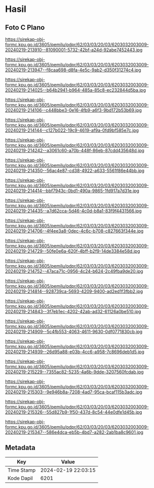 # Hasil

## Foto C Plano

https://sirekap-obj-formc.kpu.go.id/3605/pemilu/pdpr/62/03/03/20/03/6203032003009-20240219-213910--81090001-5732-42bf-a24d-92abe7452443.jpg

https://sirekap-obj-formc.kpu.go.id/3605/pemilu/pdpr/62/03/03/20/03/6203032003009-20240219-213947--f8caa698-d8fa-4e5c-9ab2-d350f31274c4.jpg

https://sirekap-obj-formc.kpu.go.id/3605/pemilu/pdpr/62/03/03/20/03/6203032003009-20240219-214025--b64b2941-b964-485a-85c8-ec232844d5ba.jpg

https://sirekap-obj-formc.kpu.go.id/3605/pemilu/pdpr/62/03/03/20/03/6203032003009-20240219-214106--c448bbe3-0e16-4fb9-a6f3-9bd172b53b69.jpg

https://sirekap-obj-formc.kpu.go.id/3605/pemilu/pdpr/62/03/03/20/03/6203032003009-20240219-214144--c127b022-19c9-4619-af9a-0fd9bf585e7c.jpg

https://sirekap-obj-formc.kpu.go.id/3605/pemilu/pdpr/62/03/03/20/03/6203032003009-20240219-214242--a3061c60-a70b-448f-86eb-87cdd435648d.jpg

https://sirekap-obj-formc.kpu.go.id/3605/pemilu/pdpr/62/03/03/20/03/6203032003009-20240219-214350--56ac4e87-cd38-4922-a633-5561f86e44bb.jpg

https://sirekap-obj-formc.kpu.go.id/3605/pemilu/pdpr/62/03/03/20/03/6203032003009-20240219-214414--bbf7943c-0bd1-490a-9865-1fd917a7d31e.jpg

https://sirekap-obj-formc.kpu.go.id/3605/pemilu/pdpr/62/03/03/20/03/6203032003009-20240219-214435--a7d62cca-5d46-4c0d-b8a1-83f9f4431566.jpg

https://sirekap-obj-formc.kpu.go.id/3605/pemilu/pdpr/62/03/03/20/03/6203032003009-20240219-214706--4f4ee3a8-0dec-4c6c-b708-c827663f344e.jpg

https://sirekap-obj-formc.kpu.go.id/3605/pemilu/pdpr/62/03/03/20/03/6203032003009-20240219-214729--50fe0e6a-620f-4bff-b2f9-14de3384e58d.jpg

https://sirekap-obj-formc.kpu.go.id/3605/pemilu/pdpr/62/03/03/20/03/6203032003009-20240219-214752--47aca71c-0956-4c24-b624-2c49fba9de20.jpg

https://sirekap-obj-formc.kpu.go.id/3605/pemilu/pdpr/62/03/03/20/03/6203032003009-20240219-214814--928739ca-5693-4209-9400-ad2ed1f3fbb2.jpg

https://sirekap-obj-formc.kpu.go.id/3605/pemilu/pdpr/62/03/03/20/03/6203032003009-20240219-214843--3f7eb1ec-4202-42ab-ad32-61126a0be510.jpg

https://sirekap-obj-formc.kpu.go.id/3605/pemilu/pdpr/62/03/03/20/03/6203032003009-20240219-214909--5c4fb553-4063-4611-9630-0df0771830cb.jpg

https://sirekap-obj-formc.kpu.go.id/3605/pemilu/pdpr/62/03/03/20/03/6203032003009-20240219-214939--26d95a88-e03b-4cc6-a958-7c8696deb1d5.jpg

https://sirekap-obj-formc.kpu.go.id/3605/pemilu/pdpr/62/03/03/20/03/6203032003009-20240219-215229--7355ac82-5235-4a6b-9dde-3207560fcdab.jpg

https://sirekap-obj-formc.kpu.go.id/3605/pemilu/pdpr/62/03/03/20/03/6203032003009-20240219-215303--9e946b8a-7208-4ad7-95ca-bcaf115b3adc.jpg

https://sirekap-obj-formc.kpu.go.id/3605/pemilu/pdpr/62/03/03/20/03/6203032003009-20240219-215326--55d827b9-1f50-437d-8c54-44e0dfe1d45b.jpg

https://sirekap-obj-formc.kpu.go.id/3605/pemilu/pdpr/62/03/03/20/03/6203032003009-20240219-215347--586e4dca-eb5b-4bd7-a282-2ab1ba8c9601.jpg


## Metadata

| Key        | Value               |
| ---------- | ------------------- |
| Time Stamp | 2024-02-19 22:03:15 |
| Kode Dapil | 6201                |



